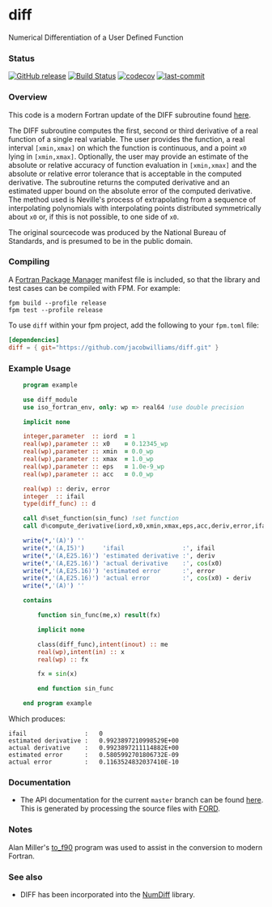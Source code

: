 diff
============

Numerical Differentiation of a User Defined Function

### Status

[![GitHub release](https://img.shields.io/github/release/jacobwilliams/diff.svg)](https://github.com/jacobwilliams/diff/releases/latest)
[![Build Status](https://github.com/jacobwilliams/diff/actions/workflows/CI.yml/badge.svg)](https://github.com/jacobwilliams/diff/actions)
[![codecov](https://codecov.io/gh/jacobwilliams/diff/branch/master/graph/badge.svg)](https://codecov.io/gh/jacobwilliams/diff)
[![last-commit](https://img.shields.io/github/last-commit/jacobwilliams/diff)](https://github.com/jacobwilliams/diff/commits/master)

### Overview

This code is a modern Fortran update of the DIFF subroutine found [here](ftp://math.nist.gov/pub/repository/diff/).

The DIFF subroutine computes the first, second or third derivative of a real function of a single real variable.  The user provides the function, a real interval `[xmin,xmax]` on which the function is continuous, and a point `x0` lying in `[xmin,xmax]`. Optionally, the user may provide an estimate of the absolute or relative accuracy of function evaluation in `[xmin,xmax]` and the absolute or relative error tolerance that is acceptable in the computed derivative. The subroutine returns the computed derivative and an estimated upper bound on the absolute error of the computed derivative. The method used is Neville's process of extrapolating from a sequence of interpolating polynomials with interpolating points distributed symmetrically about `x0` or, if this is not possible, to one side of `x0`.

The original sourcecode was produced by the National Bureau of Standards, and is presumed to be in the public domain.

### Compiling

A [Fortran Package Manager](https://github.com/fortran-lang/fpm) manifest file is included, so that the library and test cases can be compiled with FPM. For example:

```
fpm build --profile release
fpm test --profile release
```

To use `diff` within your fpm project, add the following to your `fpm.toml` file:
```toml
[dependencies]
diff = { git="https://github.com/jacobwilliams/diff.git" }
```

### Example Usage

```fortran
    program example

    use diff_module
    use iso_fortran_env, only: wp => real64 !use double precision

    implicit none

    integer,parameter  :: iord  = 1
    real(wp),parameter :: x0    = 0.12345_wp
    real(wp),parameter :: xmin  = 0.0_wp
    real(wp),parameter :: xmax  = 1.0_wp
    real(wp),parameter :: eps   = 1.0e-9_wp
    real(wp),parameter :: acc   = 0.0_wp

    real(wp) :: deriv, error
    integer  :: ifail
    type(diff_func) :: d

    call d%set_function(sin_func) !set function
    call d%compute_derivative(iord,x0,xmin,xmax,eps,acc,deriv,error,ifail)

    write(*,'(A)') ''
    write(*,'(A,I5)')     'ifail                :', ifail
    write(*,'(A,E25.16)') 'estimated derivative :', deriv
    write(*,'(A,E25.16)') 'actual derivative    :', cos(x0)
    write(*,'(A,E25.16)') 'estimated error      :', error
    write(*,'(A,E25.16)') 'actual error         :', cos(x0) - deriv
    write(*,'(A)') ''

    contains

        function sin_func(me,x) result(fx)

        implicit none

        class(diff_func),intent(inout) :: me
        real(wp),intent(in) :: x
        real(wp) :: fx

        fx = sin(x)

        end function sin_func

    end program example
```

Which produces:

```
ifail                :   0
estimated derivative :   0.9923897210998529E+00
actual derivative    :   0.9923897211114882E+00
estimated error      :   0.5805992701806732E-09
actual error         :   0.1163524832037410E-10
```

### Documentation

 * The API documentation for the current ```master``` branch can be found [here](https://jacobwilliams.github.io/diff/).  This is generated by processing the source files with [FORD](https://github.com/Fortran-FOSS-Programmers/ford).

### Notes

Alan Miller's [to_f90](http://jblevins.org/mirror/amiller/to_f90.f90) program was used to assist in the conversion to modern Fortran.

### See also

 * DIFF has been incorporated into the [NumDiff](https://github.com/jacobwilliams/NumDiff) library.